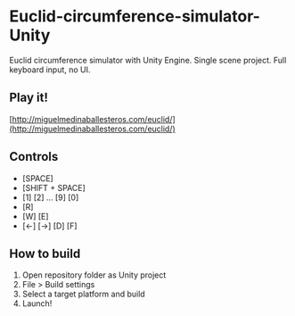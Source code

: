 # Euclid-circumference-simulator-Unity
Euclid circumference simulator with Unity Engine. Single scene project. Full keyboard input, no UI.

## Play it!
[http://miguelmedinaballesteros.com/euclid/](http://miguelmedinaballesteros.com/euclid/)

## Controls
- [SPACE]
- [SHIFT + SPACE]
- [1] [2] ... [9] [0]
- [R]
- [W] [E]
- [<-] [->] [D] [F]

## How to build
1. Open repository folder as Unity project
2. File > Build settings
3. Select a target platform and build
4. Launch!

